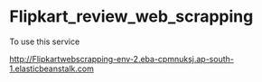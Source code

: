 # Flipkart_review_web_scrapping

To use this service 

http://Flipkartwebscrapping-env-2.eba-cpmnuksj.ap-south-1.elasticbeanstalk.com
